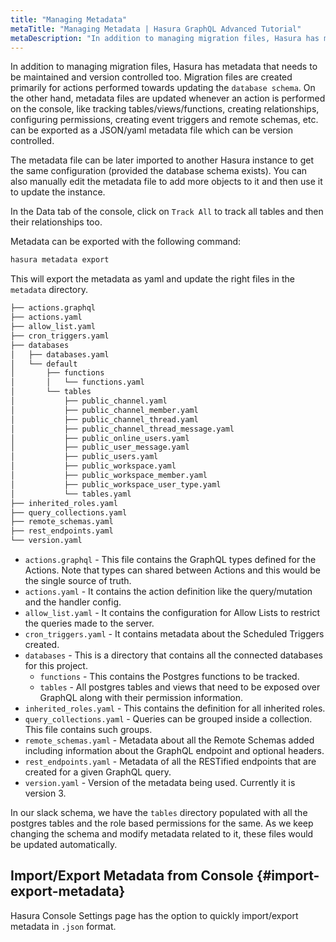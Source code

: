 ```yaml
---
title: "Managing Metadata"
metaTitle: "Managing Metadata | Hasura GraphQL Advanced Tutorial"
metaDescription: "In addition to managing migration files, Hasura has metadata that needs to be maintained and version controlled too."
---
```


In addition to managing migration files, Hasura has metadata that needs to be maintained and version controlled too. Migration files are created primarily for actions performed towards updating the `database schema`. On the other hand, metadata files are updated whenever an action is performed on the console, like tracking tables/views/functions, creating relationships, configuring permissions, creating event triggers and remote schemas, etc. can be exported as a JSON/yaml metadata file which can be version controlled.

The metadata file can be later imported to another Hasura instance to get the same configuration (provided the database schema exists). You can also manually edit the metadata file to add more objects to it and then use it to update the instance.

In the Data tab of the console, click on `Track All` to track all tables and then their relationships too.

Metadata can be exported with the following command:

```bash
hasura metadata export
```

This will export the metadata as yaml and update the right files in the `metadata` directory.

```bash
├── actions.graphql
├── actions.yaml
├── allow_list.yaml
├── cron_triggers.yaml
├── databases
│   ├── databases.yaml
│   └── default
│       ├── functions
│       │   └── functions.yaml
│       └── tables
│           ├── public_channel.yaml
│           ├── public_channel_member.yaml
│           ├── public_channel_thread.yaml
│           ├── public_channel_thread_message.yaml
│           ├── public_online_users.yaml
│           ├── public_user_message.yaml
│           ├── public_users.yaml
│           ├── public_workspace.yaml
│           ├── public_workspace_member.yaml
│           ├── public_workspace_user_type.yaml
│           └── tables.yaml
├── inherited_roles.yaml
├── query_collections.yaml
├── remote_schemas.yaml
├── rest_endpoints.yaml
└── version.yaml
```

- `actions.graphql` - This file contains the GraphQL types defined for the Actions. Note that types can shared between Actions and this would be the single source of truth.
- `actions.yaml` - It contains the action definition like the query/mutation and the handler config.
- `allow_list.yaml` - It contains the configuration for Allow Lists to restrict the queries made to the server.
- `cron_triggers.yaml` - It contains metadata about the Scheduled Triggers created.
- `databases` - This is a directory that contains all the connected databases for this project.
    - `functions` - This contains the Postgres functions to be tracked.
    - `tables` - All postgres tables and views that need to be exposed over GraphQL along with their permission information.
- `inherited_roles.yaml` - This contains the definition for all inherited roles.
- `query_collections.yaml` - Queries can be grouped inside a collection. This file contains such groups.
- `remote_schemas.yaml` - Metadata about all the Remote Schemas added including information about the GraphQL endpoint and optional headers.
- `rest_endpoints.yaml` - Metadata of all the RESTified endpoints that are created for a given GraphQL query.
- `version.yaml` - Version of the metadata being used. Currently it is version 3.

In our slack schema, we have the `tables` directory populated with all the postgres tables and the role based permissions for the same. As we keep changing the schema and modify metadata related to it, these files would be updated automatically.

## Import/Export Metadata from Console {#import-export-metadata}

Hasura Console Settings page has the option to quickly import/export metadata in `.json` format.
